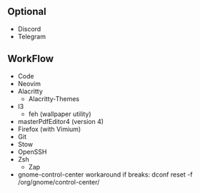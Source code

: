 ## Optional
  - Discord
  - Telegram
## WorkFlow
  - Code
  - Neovim
  - Alacritty
    - Alacritty-Themes
  - I3
    - feh (wallpaper utility)
  - masterPdfEditor4 (version 4)
  - Firefox (with Vimium)
  - Git
  - Stow
  - OpenSSH
  - Zsh 
    - Zap 
  - gnome-control-center workaround if breaks: dconf reset -f /org/gnome/control-center/
